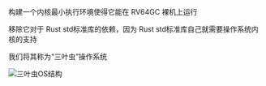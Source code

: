 构建一个内核最小执行环境使得它能在 RV64GC 裸机上运行

移除它对于 Rust std标准库的依赖，因为 Rust std标准库自己就需要操作系统内核的支持

我们将其称为“三叶虫”操作系统

![三叶虫OS结构]([https://example.com/image.jpg](https://rcore-os.cn/rCore-Tutorial-Book-v3/_images/lib-os-detail.png)https://rcore-os.cn/rCore-Tutorial-Book-v3/_images/lib-os-detail.png)
